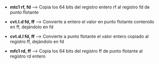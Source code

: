 

- **mtc1 rf, fd** --> Copia los 64 bits del registro entero rf al registro fd de punto flotante

- **cvt.l.d fd, ff** --> Convierte a entero el valor en punto flotante contenido en ff, dejándolo en fd

- **cvt.d.l fd, ff** --> Convierte a punto flotante el valor entero copiado al registro ff, dejándolo en fd

- **mfc1 rd, ff** --> Copia los 64 bits del registro ff de punto flotante al registro rd entero